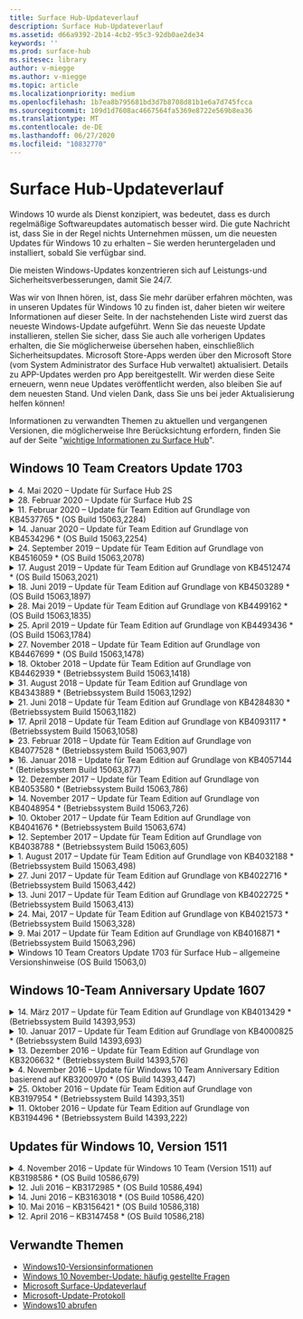 ```yaml
---
title: Surface Hub-Updateverlauf
description: Surface Hub-Updateverlauf
ms.assetid: d66a9392-2b14-4cb2-95c3-92db0ae2de34
keywords: ''
ms.prod: surface-hub
ms.sitesec: library
author: v-miegge
ms.author: v-miegge
ms.topic: article
ms.localizationpriority: medium
ms.openlocfilehash: 1b7ea8b795681bd3d7b8708d81b1e6a7d745fcca
ms.sourcegitcommit: 109d1d7608ac4667564fa5369e8722e569b8ea36
ms.translationtype: MT
ms.contentlocale: de-DE
ms.lasthandoff: 06/27/2020
ms.locfileid: "10832770"
---
```

# Surface Hub-Updateverlauf

Windows 10 wurde als Dienst konzipiert, was bedeutet, dass es durch regelmäßige Softwareupdates automatisch besser wird. Die gute Nachricht ist, dass Sie in der Regel nichts Unternehmen müssen, um die neuesten Updates für Windows 10 zu erhalten – Sie werden heruntergeladen und installiert, sobald Sie verfügbar sind.

Die meisten Windows-Updates konzentrieren sich auf Leistungs-und Sicherheitsverbesserungen, damit Sie 24/7.

Was wir von Ihnen hören, ist, dass Sie mehr darüber erfahren möchten, was in unseren Updates für Windows 10 zu finden ist, daher bieten wir weitere Informationen auf dieser Seite. In der nachstehenden Liste wird zuerst das neueste Windows-Update aufgeführt. Wenn Sie das neueste Update installieren, stellen Sie sicher, dass Sie auch alle vorherigen Updates erhalten, die Sie möglicherweise übersehen haben, einschließlich Sicherheitsupdates. Microsoft Store-Apps werden über den Microsoft Store (vom System Administrator des Surface Hub verwaltet) aktualisiert. Details zu APP-Updates werden pro App bereitgestellt.
Wir werden diese Seite erneuern, wenn neue Updates veröffentlicht werden, also bleiben Sie auf dem neuesten Stand. Und vielen Dank, dass Sie uns bei jeder Aktualisierung helfen können!

Informationen zu verwandten Themen zu aktuellen und vergangenen Versionen, die möglicherweise Ihre Berücksichtung erfordern, finden Sie auf der Seite "[wichtige Informationen zu Surface Hub](https://support.microsoft.com/products/surface-devices/surface-hub)".

## Windows 10 Team Creators Update 1703

<details>
<summary>4. Mai 2020 – Update für Surface Hub 2S</summary>

Dieses Update ist spezifisch für den Surface Hub 2S und bietet die folgenden Treiber-und Firmware-Updates:

* Surface USB Audio Driver-15.3.6.0
  * Verbessert die Richtungs-Audioleistung.
* Intel (R) Display-Audiotreiber – 10.27.0.5
  * Verbessert die Bildschirmfreigabe Szenarien.
* Intel (R)-Grafiktreiber – 26.20.100.7263
  * Verbessert die Systemstabilität.
* Surface System Driver-1.7.139.0
  * Verbessert die Systemstabilität.
* Surface SMC-Firmware-Update – 1.176.139.0
  * Verbessert die Systemstabilität.
</details>

<details>
<summary>28. Februar 2020 – Update für Surface Hub 2S</summary>

Dieses Update ist spezifisch für den Surface Hub 2S und bietet die folgenden Treiber-und Firmware-Updates:

* Surface Integration Driver-13.46.139.0 
  * Verbessert Szenarien für die Anzeigehelligkeit.
* Intel (R) Management Engine-Schnittstellentreiber – 1914.12.0.1256
  * Verbessert die Systemstabilität.
* Surface SMC-Firmware-Update – 1.161.139.0
  * Verbessert die Leistung der Stift Batterie.
* DGM-UEFI-Update – 694.2938.768.0
  * Verbessert die Systemstabilität.
</details>

<details>
<summary>11. Februar 2020 – Update für Team Edition auf Grundlage von KB4537765 * (OS Build 15063,2284)</summary>

Dieses Update für den Surface Hub umfasst Qualitätsverbesserungen und Sicherheitsfixes. Zu den wichtigsten Updates für Surface Hub, die noch nicht im [Windows 10-Update Verlauf](https://support.microsoft.com/help/4018124/windows-10-update-history)beschrieben sind, gehören:

* Behebt ein Problem, bei dem das Hub 2S von anderen Teilnehmern während Skype for Business-anrufen nicht gut zu hören ist.
* Verbessert die Zuverlässigkeit für einige arabische, hebräische und andere RTL-sprach Nutzungsszenarien auf Surface Hub.

Weitere Informationen finden Sie im [Surface Hub-Administratorhandbuch](https://docs.microsoft.com/surface-hub/) zum Aktivieren/Deaktivieren von Gerätefeatures und-Diensten.
*[KB4537765](https://support.microsoft.com/help/4537765)
</details>

<details>
<summary>14. Januar 2020 – Update für Team Edition auf Grundlage von KB4534296 * (OS Build 15063,2254)</summary>

Dieses Update für den Surface Hub umfasst Qualitätsverbesserungen und Sicherheitsfixes. Zu den wichtigsten Updates für Surface Hub, die noch nicht im [Windows 10-Update Verlauf](https://support.microsoft.com/help/4018124/windows-10-update-history)beschrieben sind, gehören:

* Behebt ein Problem mit der Protokollsammlung für Microsoft Surface Hub 2S.

Weitere Informationen finden Sie im [Surface Hub-Administratorhandbuch](https://docs.microsoft.com/surface-hub/) zum Aktivieren/Deaktivieren von Gerätefeatures und-Diensten.
*[KB4534296](https://support.microsoft.com/help/4534296)
</details>

<details>
<summary>24. September 2019 – Update für Team Edition auf Grundlage von KB4516059 * (OS Build 15063,2078)</summary>

Dieses Update für den Surface Hub umfasst Qualitätsverbesserungen und Sicherheitsfixes. Zu den wichtigsten Updates für Surface Hub, die noch nicht im [Windows 10-Update Verlauf](https://support.microsoft.com/help/4018124/windows-10-update-history)beschrieben sind, gehören:

 * Auf Surface Hub 2S-Wiederherstellungseinstellungen aktualisieren, um die Wiederherstellungsoptionen exakt wiederzugeben.
 * Aktualisieren Sie den Surface Hub 2S-Begrüßungsbildschirm, um die Erkennung des Geräts zu verbessern.
 * Ein Problem wurde behoben, bei dem der Shell-Hintergrund der Windows Team Edition falsch angezeigt wurde.
 * Es wurde ein Problem mit der Layout-Persistenz des Start Menüs behoben, wenn es mithilfe der MDM-Richtlinie konfiguriert wurde.
 * Ein Problem in Microsoft Edge, das beim Durchsuchen einiger interner Websites auftritt, wurde behoben.
 * Es wurde ein Problem in Skype for Business behoben, das bei der Präsentation im Vollbildmodus auftritt.

Weitere Informationen finden Sie im [Surface Hub-Administratorhandbuch](https://docs.microsoft.com/surface-hub/) zum Aktivieren/Deaktivieren von Gerätefeatures und-Diensten.
*[KB4503289](https://support.microsoft.com/help/4503289)
</details>

<details>
<summary>17. August 2019 – Update für Team Edition auf Grundlage von KB4512474 * (OS Build 15063,2021)</summary>

Dieses Update für den Surface Hub umfasst Qualitätsverbesserungen und Sicherheitsfixes. Zu den wichtigsten Updates für Surface Hub, die noch nicht im [Windows 10-Update Verlauf](https://support.microsoft.com/help/4018124/windows-10-update-history)beschrieben sind, gehören:

 * Stellt sicher, dass die Video Übertragung auf dem Hub 2S standardmäßig den Modus "Duplizieren" verwendet.
 * Verbessert die Zuverlässigkeit einiger Szenarien für die arabische Sprach Nutzung auf Surface Hub.

Weitere Informationen finden Sie im [Surface Hub-Administratorhandbuch](https://docs.microsoft.com/surface-hub/) zum Aktivieren/Deaktivieren von Gerätefeatures und-Diensten.
*[KB4503289](https://support.microsoft.com/help/4503289)
 </details>

<details>
<summary>18. Juni 2019 – Update für Team Edition auf Grundlage von KB4503289 * (OS Build 15063,1897)</summary>

Dieses Update für den Surface Hub umfasst Qualitätsverbesserungen und Sicherheitsfixes. Zu den wichtigsten Updates für Surface Hub, die noch nicht im [Windows 10-Update Verlauf](https://support.microsoft.com/help/4018124/windows-10-update-history)beschrieben sind, gehören:

* Behebt ein Problem, das verhindert, dass sich ein Benutzer bei einem Microsoft Surface Hub-Gerät mit einem Azure Active Directory-Konto anmeldet. Dieses Problem tritt auf, weil eine vorherige Sitzung nicht erfolgreich beendet wurde.
* Fügt Unterstützung für TLS 1,2-Verbindungen zu Identitätsanbietern und Exchange in Setupszenarien für Geräte Konten hinzu.
* Korrekturen zur Verbesserung der Zuverlässigkeit der Hardware Diagnose-App auf Hub 2S. 
* Fix zur Verbesserung der Konsistenz der ersten Ausführung von Setup auf Hub 2S. 

Weitere Informationen finden Sie im [Surface Hub-Administratorhandbuch](https://docs.microsoft.com/surface-hub/) zum Aktivieren/Deaktivieren von Gerätefeatures und-Diensten.
*[KB4503289](https://support.microsoft.com/help/4503289)
</details>

<details>
<summary>28. Mai 2019 – Update für Team Edition auf Grundlage von KB4499162 * (OS Build 15063,1835)</summary>

Dieses Update für den Surface Hub umfasst Qualitätsverbesserungen und Sicherheitsfixes. Zu den wichtigsten Updates für Surface Hub, die noch nicht im [Windows 10-Update Verlauf](https://support.microsoft.com/help/4018124/windows-10-update-history)beschrieben sind, gehören:

* Stellt sicher, dass Benutzer von Surface Hub nach der Aktivierung der Funktion "Geräte Konto-Anmeldeinformationen verwenden" nicht aufgefordert werden, Proxyanmeldeinformationen einzugeben.
* Behebt ein Problem, bei dem Skype-Verbindungen in regelmäßigen Abständen fehlschlagen, weil Audio/Video nicht den richtigen Proxy verwendet.
* Fügt Unterstützung für TLS 1,2 in Skype for Business hinzu.
* Behebt einen SIP-Verbindungsfehler im Skype-Client, wenn der Skype-Server TLS 1,0 oder TLS 1,1 deaktiviert hat.

Weitere Informationen finden Sie im [Surface Hub-Administratorhandbuch](https://docs.microsoft.com/surface-hub/) zum Aktivieren/Deaktivieren von Gerätefeatures und-Diensten.
*[KB4499162](https://support.microsoft.com/help/4499162)
</details>

<details>
<summary>25. April 2019 – Update für Team Edition auf Grundlage von KB4493436 * (OS Build 15063,1784)</summary>

Dieses Update für den Surface Hub umfasst Qualitätsverbesserungen und Sicherheitsfixes. Zu den wichtigsten Updates für Surface Hub, die noch nicht im [Windows 10-Update Verlauf](https://support.microsoft.com/help/4018124/windows-10-update-history)beschrieben sind, gehören:

* Behebt Video-und audiosynchronisierungs Probleme mit einigen USB-Geräten, die mit dem Surface Hub verbunden sind.

Weitere Informationen finden Sie im [Surface Hub-Administratorhandbuch](https://docs.microsoft.com/surface-hub/) zum Aktivieren/Deaktivieren von Gerätefeatures und-Diensten.
*[KB4493436](https://support.microsoft.com/help/4493436)
</details>

<details>
<summary>27. November 2018 – Update für Team Edition auf Grundlage von KB4467699 * (OS Build 15063,1478)</summary>

Dieses Update für den Surface Hub umfasst Qualitätsverbesserungen und Sicherheitsfixes. Zu den wichtigsten Updates für Surface Hub, die noch nicht im [Windows 10-Update Verlauf](https://support.microsoft.com/help/4018124/windows-10-update-history)beschrieben sind, gehören:

* Behebt ein Problem, das verhindert, dass sich einige Benutzer bei "meine Besprechungen und Dateien" anmelden können.

Weitere Informationen finden Sie im [Surface Hub-Administratorhandbuch](https://docs.microsoft.com/surface-hub/) zum Aktivieren/Deaktivieren von Gerätefeatures und-Diensten.
*[KBKB4467699](https://support.microsoft.com/help/KB4467699)
</details>

<details>
<summary>18. Oktober 2018 – Update für Team Edition auf Grundlage von KB4462939 * (Betriebssystem Build 15063,1418)</summary>

Dieses Update für den Surface Hub umfasst Qualitätsverbesserungen und Sicherheitsfixes. Zu den wichtigsten Updates für Surface Hub, die noch nicht im [Windows 10-Update Verlauf](https://support.microsoft.com/help/4018124/windows-10-update-history)beschrieben sind, gehören:

* Updates für Skype for Business: 
  * Behebt das Problem der Skype for Business-Verbindung bei der Wiederaufnahme aus dem Ruhezustand
  * Behebt das Problem der Skype for Business-Netzwerkverbindung, wenn das Gerät mit dem Internet verbunden ist.
  * Behebt den Absturz von Skype for Business bei der Suche nach Benutzern aus dem Verzeichnis
* Behebt das Problem, dass der Hub in Enterprise-Proxy Umgebungen fälschlicherweise "keine Internet Verbindung" meldet.
* Implementierung einer Funktion, die es Kunden ermöglicht, eine neue Whiteboard-Umgebung zu verwenden.

Weitere Informationen finden Sie im [Surface Hub-Administratorhandbuch](https://docs.microsoft.com/surface-hub/) zum Aktivieren/Deaktivieren von Gerätefeatures und-Diensten.
*[KB4462939](https://support.microsoft.com/help/4462939)
</details>

<details>
<summary>31. August 2018 – Update für Team Edition auf Grundlage von KB4343889 * (Betriebssystem Build 15063,1292)</summary>

Dieses Update für den Surface Hub umfasst Qualitätsverbesserungen und Sicherheitsfixes. Zu den wichtigsten Updates für Surface Hub, die noch nicht im [Windows 10-Update Verlauf](https://support.microsoft.com/help/4018124/windows-10-update-history)beschrieben sind, gehören:

* Unterstützung für Microsoft Teams hinzugefügt
* Behebt das Problem der Aufgabenverwaltung bei der InTune-Registrierung
* Ermöglicht Administratoren das Deaktivieren von Instant Messaging-und e-Mail-Diensten für den Hub
* Zusätzliche Fehlerbehebungen und Verbesserungen bei der Zuverlässigkeit der Surface Hub-Skype for Business-App

Weitere Informationen finden Sie im [Surface Hub-Administratorhandbuch](https://docs.microsoft.com/surface-hub/) zum Aktivieren/Deaktivieren von Gerätefeatures und-Diensten.
*[KB4343889](https://support.microsoft.com/help/4343889)
</details>

<details>
<summary>21. Juni 2018 – Update für Team Edition auf Grundlage von KB4284830 * (Betriebssystem Build 15063,1182)</summary>

Dieses Update für den Surface Hub umfasst Qualitätsverbesserungen und Sicherheitsfixes. Zu den wichtigsten Updates für Surface Hub, die noch nicht im [Windows 10-Update Verlauf](https://support.microsoft.com/help/4018124/windows-10-update-history)beschrieben sind, gehören:

* Änderung der Telemetrie zur Unterstützung der dsgvo-Anforderungen in EMEA

Weitere Informationen finden Sie im [Surface Hub-Administratorhandbuch](https://docs.microsoft.com/surface-hub/) zum Aktivieren/Deaktivieren von Gerätefeatures und-Diensten.
*[KB4284830](https://support.microsoft.com/help/KB4284830)
</details>

<details>
<summary>17. April 2018 – Update für Team Edition auf Grundlage von KB4093117 * (Betriebssystem Build 15063,1058)</summary>

Dieses Update für den Surface Hub umfasst Qualitätsverbesserungen und Sicherheitsfixes. Zu den wichtigsten Updates für Surface Hub, die noch nicht im [Windows 10-Update Verlauf](https://support.microsoft.com/help/4018124/windows-10-update-history)beschrieben sind, gehören:

* Behebt ein Problem mit kabelgebundenen Projektionen
* Ermöglicht Massenupdates für bestimmte MDM-Richtlinien (Mobile Device Management)
* Behebt ein Problem mit der Telefon Wählfunktion bei Auslandsgesprächen
* Behebt das Problem bei der Bildauflösung, wenn zwei Surface Hubs an derselben Besprechung teilnehmen
* Behebt den Fehler "OMS-Zertifikat Behandlung" (Operations Management Suite)
* Behebt ein Sicherheitsproblem beim Bereinigen am Ende einer Sitzung
* Behebt Miracast Problem, wenn Surface Hub für Kanäle 149 bis 165 angegeben wird
  * Die Kanäle 149 bis 165 sind aufgrund regionaler behördlicher Vorschriften weiterhin unbrauchbar in Europa, Japan oder Israel.

Weitere Informationen finden Sie im [Surface Hub-Administratorhandbuch](https://docs.microsoft.com/surface-hub/) zum Aktivieren/Deaktivieren von Gerätefeatures und-Diensten.
*[KB4093117](https://support.microsoft.com/help/4093117)
</details>

<details>
<summary>23. Februar 2018 – Update für Team Edition auf Grundlage von KB4077528 * (Betriebssystem Build 15063,907)</summary>

Dieses Update für den Surface Hub umfasst Qualitätsverbesserungen und Sicherheitsfixes. Zu den wichtigsten Updates für Surface Hub, die noch nicht im [Windows 10-Update Verlauf](https://support.microsoft.com/help/4018124/windows-10-update-history)beschrieben sind, gehören:

* Ein Problem wurde behoben, bei dem die MDM-Einstellungen nicht ordnungsgemäß angewendet wurden.
* Verbesserter Bereinigungsprozess

Weitere Informationen finden Sie im [Surface Hub-Administratorhandbuch](https://docs.microsoft.com/surface-hub/) zum Aktivieren/Deaktivieren von Gerätefeatures und-Diensten.
*[KB4077528](https://support.microsoft.com/help/4077528)
</details>

<details>
<summary>16. Januar 2018 – Update für Team Edition auf Grundlage von KB4057144 * (Betriebssystem Build 15063,877)</summary>

Dieses Update für den Surface Hub umfasst Qualitätsverbesserungen und Sicherheitsfixes. Zu den wichtigsten Updates für Surface Hub, die noch nicht im [Windows 10-Update Verlauf](https://support.microsoft.com/help/4018124/windows-10-update-history)beschrieben sind, gehören:

* Fügt die Möglichkeit zum Verwalten des Kachel Layouts für das Startmenü über MDM hinzu
* MDM-Fehlerkorrektur bei der Kenn Wort Rotations Konfiguration

Weitere Informationen finden Sie im [Surface Hub-Administratorhandbuch](https://docs.microsoft.com/surface-hub/) zum Aktivieren/Deaktivieren von Gerätefeatures und-Diensten.
*[KB4057144](https://support.microsoft.com/help/4057144)
</details>

<details>
<summary>12. Dezember 2017 – Update für Team Edition auf Grundlage von KB4053580 * (Betriebssystem Build 15063,786)</summary>

Dieses Update für den Surface Hub umfasst Qualitätsverbesserungen und Sicherheitsfixes. Zu den wichtigsten Updates für Surface Hub, die noch nicht im [Windows 10-Update Verlauf](https://support.microsoft.com/help/4018124/windows-10-update-history)beschrieben sind, gehören:

* Behebt Kamera-Video Blitze (reißen oder Flicker) während Skype for Business-anrufen
* Behebt das Problem mit der SSD-ID des Notification Centers

Weitere Informationen finden Sie im [Surface Hub-Administratorhandbuch](https://docs.microsoft.com/surface-hub/) zum Aktivieren/Deaktivieren von Gerätefeatures und-Diensten.
*[KB4053580](https://support.microsoft.com/help/4053580)
</details>

<details>
<summary>14. November 2017 – Update für Team Edition auf Grundlage von KB4048954 * (Betriebssystem Build 15063,726)</summary>

Dieses Update für den Surface Hub umfasst Qualitätsverbesserungen und Sicherheitsfixes. Zu den wichtigsten Updates für Surface Hub, die noch nicht im [Windows 10-Update Verlauf](https://support.microsoft.com/help/4018124/windows-10-update-history)beschrieben sind, gehören:

* Funktions Aktualisierung, mit der Kunden die 802.1 x-Netzwerkauthentifizierung mithilfe der MDM-Richtlinie aktivieren können.
* Ein Funktions Update, mit dem Benutzer beim Öffnen einer Datei eine Anwendung Ihrer Wahl dynamisch auswählen können.
* Fix, der sicherstellt, dass durch Beenden der Sitzungs Bereinigung alle Verbindungen zwischen dem Konto des Benutzers und dem Gerät vollständig entfernt werden.
* Leistungskorrektur, mit der die Bereinigungszeit sowie die Miracast-Verbindungszeit verbessert werden.
* Führt eine einfache Authentifizierungs Nutzung während der AD-Hock-Besprechungen ein.
* Fix, der sicherstellt, dass Dienstkomponenten denselben Proxy verwenden, der auf dem Gerät konfiguriert ist.
* Verringert und gründlicher sichert die vom Gerät übermittelte Telemetrie, wodurch die Bandbreitennutzung verringert wird.
* Aktiviert eine Funktion, die es Benutzern ermöglicht, Microsoft nach Abschluss einer Besprechung Feedback zu senden.

Weitere Informationen finden Sie im [Surface Hub-Administratorhandbuch](https://docs.microsoft.com/surface-hub/) zum Aktivieren/Deaktivieren von Gerätefeatures und-Diensten.
*[KB4048954](https://support.microsoft.com/help/4048954)
</details>

<details>
<summary>10. Oktober 2017 – Update für Team Edition auf Grundlage von KB4041676 * (Betriebssystem Build 15063,674)</summary>

Dieses Update für den Surface Hub umfasst Qualitätsverbesserungen und Sicherheitsfixes. Zu den wichtigsten Updates für Surface Hub, die noch nicht im [Windows 10-Update Verlauf](https://support.microsoft.com/help/4018124/windows-10-update-history)beschrieben sind, gehören:

* Skype for Business
  * Behebt das Problem, bei dem beim Fortsetzen des Ruhezustands ein Geräteneustart erforderlich ist.
  * Behebt ein Problem, bei dem externe Kontakte nicht über das Skype Online-Hub-Konto aufgelöst wurden.
* PowerPoint
  * Behebt ein Problem, bei dem einige PowerPoint-Präsentationen nicht auf Hub projiziert werden.
* Allgemein
  * Beheben Sie dieses Problem, indem Sie den USB-Anschluss nicht vom System Administrator deaktivieren.

*[KB4041676](https://support.microsoft.com/help/4041676)
</details>

<details>
<summary>12. September 2017 – Update für Team Edition auf Grundlage von KB4038788 * (Betriebssystem Build 15063,605) </summary>

Dieses Update für den Surface Hub umfasst Qualitätsverbesserungen und Sicherheitsfixes. Zu den wichtigsten Updates für Surface Hub, die noch nicht im [Windows 10-Update Verlauf](https://support.microsoft.com/help/4018124/windows-10-update-history)beschrieben sind, gehören:

* Sicherheit
  * Behebt das Problem mit BitLocker, wenn das Gerät aus dem Ruhezustand wieder aktiviert wird.
* Allgemein
  * Verringert die Häufigkeit/Menge der Telemetrie des Gerätezustands und verbessert die Systemleistung.
  * Behebt ein Problem, das verhindert, dass Device Systemprotokolle sammelt.

*[KB4038788](https://support.microsoft.com/help/4038788)
</details>

<details>
<summary>1. August 2017 – Update für Team Edition auf Grundlage von KB4032188 * (Betriebssystem Build 15063,498)</summary>

* Skype for Business 
  * Behebt das Skype for Business-Anmeldeproblem, bei dem eine erneute Wiederholung oder ein Neustart des Systems erforderlich ist.
  * Behebt die fehlerhafte Anzeige von Skype for Business-Besprechungszeiten.
  * Korrekturen zur Verbesserung der Zuverlässigkeit des Surface Hub von Skype für Unternehmen.

*[KB4032188](https://support.microsoft.com/help/4032188)
</details>

<details>
<summary>27. Juni 2017 – Update für Team Edition auf Grundlage von KB4022716 * (Betriebssystem Build 15063,442)</summary>

Dieses Update für den Surface Hub umfasst Qualitätsverbesserungen und Sicherheitsfixes. Zu den wichtigsten Updates für Surface Hub, die noch nicht im [Windows 10-Update Verlauf](https://support.microsoft.com/help/4018124/windows-10-update-history)beschrieben sind, gehören:

* Adressieren Sie die NVIDIA-Treiberabstürzen, die möglicherweise einen schlafenden 84 "Surface Hub zum Herunterfahren erforderlich machen, was einen manuellen Neustart erforderlich macht.
* Ein Problem wurde behoben, bei dem einige apps nicht auf einem 84-Surface-Hub gestartet werden konnten.

*[KB4022716](https://support.microsoft.com/help/4022716)
</details>

<details>
<summary>13. Juni 2017 – Update für Team Edition auf Grundlage von KB4022725 * (Betriebssystem Build 15063,413)</summary>

Dieses Update für den Surface Hub umfasst Qualitätsverbesserungen und Sicherheitsfixes. Zu den wichtigsten Updates für Surface Hub, die noch nicht im [Windows 10-Update Verlauf](https://support.microsoft.com/help/4018124/windows-10-update-history)beschrieben sind, gehören:

* Allgemein
  * Behobene Probleme mit Stift Freihand beim Löschen von Stiften
  * Problem mit erweiterter Zeit zum Bereinigen von Besprechungen behoben

*[KB4022725](https://support.microsoft.com/help/4022725)
</details>

<details>
<summary>24. Mai, 2017 – Update für Team Edition auf Grundlage von KB4021573 * (Betriebssystem Build 15063,328)</summary>

Dieses Update für den Surface Hub umfasst Qualitätsverbesserungen und Sicherheitsfixes. Zu den wichtigsten Updates für Surface Hub, die noch nicht im [Windows 10-Update Verlauf](https://support.microsoft.com/help/4018124/windows-10-update-history)beschrieben sind, gehören:

* Allgemein
  * Problem mit Proxy Einstellungs Beibehaltung während des Update Problems behoben

*[KB4021573](https://support.microsoft.com/help/4021573)
</details>

<details>
<summary>9. Mai 2017 – Update für Team Edition auf Grundlage von KB4016871 * (Betriebssystem Build 15063,296)</summary>

Dieses Update für den Surface Hub umfasst Qualitätsverbesserungen und Sicherheitsfixes. Zu den wichtigsten Updates für Surface Hub, die noch nicht im [Windows 10-Update Verlauf](https://support.microsoft.com/help/4018124/windows-10-update-history)beschrieben sind, gehören:

* Allgemein
  * Problem mit aktiviertem Ruhezustand/Aktivierungs Zyklus
  * Mehrere Probleme beim Zurücksetzen und Wiederherstellen behoben
  * Problem mit der Registerkarte "behobene Update Verlauf"
  * Problem beim Starten des Miracast-Diensts behoben
* Apps
  * Fehler beim Aktualisieren des App-Pakets behoben

*[KB4016871](https://support.microsoft.com/help/4016871)
</details>

<details>
<summary>Windows 10 Team Creators Update 1703 für Surface Hub – allgemeine Versionshinweise (OS Build 15063,0)</summary>

Dieses Update für den Surface Hub umfasst Qualitätsverbesserungen und Sicherheitsfixes. Zu den wichtigsten Updates für Surface Hub, die noch nicht im [Windows 10-Update Verlauf](https://support.microsoft.com/help/4018124/windows-10-update-history)beschrieben sind, gehören:

* Weiterentwicklung der Großbildschirm Oberfläche 
  * Verbessertes Besprechungs Karussell in "Willkommen" und "Start"
  * Teilnehmen an Besprechungen und Beenden der Sitzung direkt über das Startmenü
  * Apps können während einer Sitzung mehr auf dem Bildschirm verwenden
  * Vereinfachte Skype-Steuerungen
  * Verbesserte Mechanismen zum Bereitstellen von Feedback
* Zugriff auf meine persönlichen Inhalte *
  * Persönliches einmaliges Anmelden von "Willkommen" oder "Start"
  * Teilnehmen an Besprechungen und Beenden der Sitzung direkt über das Startmenü
  * Zugriff auf persönliche Dateien über OneDrive for Business direkt von Anfang an
  * Anmeldung für Teilnehmer im vorausgefüllt
  * Optimierte Authentifizierungs Abläufe mit der "Authentifikator"-App * *
* Bereitstellung & Verwaltbarkeit 
  * Vereinfachte OOBE-Nutzung durch Massenbereitstellung
  * Cloud-basierter Geräte Wiederherstellungs Dienst
  * Unterstützung für Enterprise-Clientzertifikate
  * Verbesserte Unterstützung für Proxy-Anmeldeinformationen
  * Hinzugefügte und/Improved Skype Quality of Service (QoS)-Konfigurationsunterstützung
  * Möglichkeit zum Festlegen der standardmäßigen Gerätelautstärke in den Einstellungen hinzugefügt
  * Verbesserte MDM-Unterstützung für Surface Hub- [Einstellungen](https://docs.microsoft.com/surface-hub/remote-surface-hub-management)
* Verbesserte Sicherheit 
  * Die Möglichkeit, USB-Laufwerke nur auf BitLocker zu beschränken, wurde hinzugefügt
  * Möglichkeit zur Deaktivierung von USB-Ports über MDM hinzugefügt
  * Möglichkeit zum Deaktivieren der Funktion "Resume-Sitzung" beim Timeout hinzugefügt
  * Hinzufügen von Wired 802.1 x-Unterstützung
* Audio und Projektion
  * Verbesserungen des Dolby Audio "Human Speaker"
  * Reduzierte "Stift tippen"-Sounds bei Verwendung von Stift während Skype for Business-anrufen
  * Unterstützung für Miracast-Infrastrukturverbindungen hinzugefügt
* Zuverlässigkeits-und Leistungsverbesserungen
  * Mehrere Probleme beim Zurücksetzen und Wiederherstellen behoben
  * Problem bei der Authentifizierung von Surface Hub Exchange bei Verwendung von Clientzertifikaten behoben
  * Verbesserte Wi-Fi-Netzwerkverbindung und Stabilität der Anmeldeinformationen
  * Probleme mit der Miracast-Audioaufnahme und-Synchronisierung während der Videowiedergabe behoben
  * Enthaltene Einstellung zum Deaktivieren des automatischen Verbindungs Verhaltens

* Die einmalige Anmeldefunktion erfordert die Verwendung von Office365 und OneDrive for Business * * siehe Administratorhandbuch für Dienstanforderungen

</details>

## Windows 10-Team Anniversary Update 1607

<details>
<summary>14. März 2017 – Update für Team Edition auf Grundlage von KB4013429 * (Betriebssystem Build 14393,953)</summary>

Dieses Update für den Surface Hub umfasst Qualitätsverbesserungen und Sicherheitsfixes. Zu den wichtigsten Updates für Surface Hub, die noch nicht im [Windows 10-Update Verlauf](https://support.microsoft.com/help/4018124/windows-10-update-history)beschrieben sind, gehören:

* Allgemein
  * Sicherheitsupdate für den Datei-Explorer, um die Navigation zu eingeschränkten Dateispeicherorten zu verhindern
* Skype for Business
  * Beheben von Latenzzeiten bei der Remote Desktop basierten Bildschirmfreigabe

*[KB4013429](https://support.microsoft.com/help/4013429)
</details>

<details>
<summary>10. Januar 2017 – Update für Team Edition auf Grundlage von KB4000825 * (Betriebssystem Build 14393,693)</summary>

Dieses Update für den Surface Hub umfasst Qualitätsverbesserungen und Sicherheitsfixes. Zu den wichtigsten Updates für Surface Hub, die noch nicht im [Windows 10-Update Verlauf](https://support.microsoft.com/help/4018124/windows-10-update-history)beschrieben sind, gehören:

* Aktivierte Auswahl von 106/109-Tastaturlayouts für die Verwendung mit physikalischen japanischen Tastaturen

*[KB4000825](https://support.microsoft.com/help/4000825)
</details>

<details>
<summary>13. Dezember 2016 – Update für Team Edition auf Grundlage von KB3206632 * (Betriebssystem Build 14393,576)</summary>

Dieses Update für den Surface Hub umfasst Qualitätsverbesserungen und Sicherheitsfixes. Zu den wichtigsten Updates für Surface Hub, die noch nicht im [Windows 10-Update Verlauf](https://support.microsoft.com/help/4018124/windows-10-update-history)beschrieben sind, gehören:

* Behebt audioverzerrungs Probleme bei Kabelverbindungen

*[KB3206632](https://support.microsoft.com/help/3206632)
</details>

<details>
<summary>4. November 2016 – Update für Windows 10 Team Anniversary Edition basierend auf KB3200970 * (OS Build 14393,447)</summary>

Dieses Update für das Windows 10-Team Anniversary-Update (Version 1607) für Surface Hub umfasst Qualitätsverbesserungen und Sicherheitsfixes. Zu den wichtigsten Updates für Surface Hub, die noch nicht im [Windows 10-Update Verlauf](https://support.microsoft.com/help/4018124/windows-10-update-history)beschrieben sind, gehören:

* Skype for Business-Fehlerkorrekturen zur Verbesserung der Zuverlässigkeit

*[KB3200970](https://support.microsoft.com/help/3200970)
</details>

<details>
<summary>25. Oktober 2016 – Update für Team Edition auf Grundlage von KB3197954 * (Betriebssystem Build 14393,351)</summary>

Dieses Update für den Surface Hub umfasst Qualitätsverbesserungen und Sicherheitsfixes. Zu den wichtigsten Updates für Surface Hub, die noch nicht im [Windows 10-Update Verlauf](https://support.microsoft.com/help/4018124/windows-10-update-history)beschrieben sind, gehören:

* Aktivieren des neuen Sleep-Features in OS und BIOS, um den Energieverbrauch von Surface Hub zu verringern und die langfristige Zuverlässigkeit zu verbessern
* Allgemein
  * Behebt Szenarien, in denen die Bildschirmtastatur manchmal nicht angezeigt wird
  * Behebt die Schicht der Whiteboard-Anwendung, die gelegentlich beim Öffnen einer geplanten Besprechung auftritt
  * Behebt ein Problem, durch das Administratoren das Kennwort des lokalen Administrators nicht ändern konnten, nachdem das Gerät zurückgesetzt wurde.
  * Problem beim Beheben von BIOS-Änderungen bei der Statusleisten Verfolgung beim Zurücksetzen des Geräts
  * UEFI-Update zur Behebung von Problemen beim Herunterfahren

*[KB3197954](https://support.microsoft.com/help/3197954)
</details>

<details>
<summary>11. Oktober 2016 – Update für Team Edition auf Grundlage von KB3194496 * (Betriebssystem Build 14393,222)</summary>

Dieses Update bietet das Windows 10-Team Anniversary-Update für Surface Hub und umfasst Qualitätsverbesserungen und Sicherheitsfixes. (Auf Ihrem Gerät wird Windows 10, Version 1607, nach der Installation ausgeführt.) Zu den wichtigsten Updates für Surface Hub, die noch nicht im [Windows 10-Update Verlauf](https://support.microsoft.com/help/4018124/windows-10-update-history)beschrieben sind, gehören:

* Skype for Business
  * Leistungsverbesserungen beim teilnehmen an Besprechungen, einschließlich Problemen bei der Teilnahme an einer Besprechung mithilfe von Verbund Konten
  * Video basierte Bildschirmfreigabe (schlechte VBSS)-Unterstützung jetzt auch in Skype for Business für Surface Hub
  * Problem bei der Trennung nach 5 Minuten Leerlaufzeit behoben
  * Behoben: Fehler bei der Bildschirmfreigabe bei der Hub-zu-Hub-Lösung von Skype
  * Verbesserungen an Skype-Videos, einschließlich:
    * Verlust von Videos während einer Besprechung mit mehreren Video Referenten
    * Video Zuschneiden während eines Anrufs
    * Video für ausgehende Anrufe werden nicht für andere Teilnehmer angezeigt
  * Problem mit UPN-Anmeldefehler behoben
  * Problem mit Wähltastatur während der Verwendung von SIP-anrufen (Session Initiation Protocol) behoben
* Whiteboard
  * Benutzer können jetzt Whiteboard-Sitzungen mit dem OneDrive-Onlinedienst (über die Freigabe Funktionalität) speichern und zurückrufen.
  * Verbessertes starten von Whiteboard beim Entfernen von Stift aus dem Dock
* Apps
  * Vorinstallierte OneDrive-App für den Zugriff auf Ihre persönlichen und Arbeitsdateien
  * Vorinstallierte Fotos-App zum Anzeigen von Fotos und Videos
  * Vorinstallierte PowerBI-App zum Anzeigen von Dashboards
  * Die Office-Apps – Word, Excel und PowerPoint – sind alle Freihand-aktiviert.
  * Edge on Surface Hub unterstützt jetzt Flash-basierte Websites
* Allgemein
  * Aktivierte Audiogeräte-Auswahl (für Surface-Hubs, die mit externen Audiogeräten verbunden sind)
  * Unterstützung für HDCP auf DisplayPort-Ausgabeanschluss aktiviert
  * Änderungen der System-UI an Einstellungen für die Optimierung der Benutzerfreundlichkeit (Weitere Informationen finden Sie unter [Benutzer-und Administratorhandbücher](https://www.microsoft.com/surface/support/surface-hub) )
  * Fehlerbehebungen und Leistungsoptimierungen zur Beschleunigung des Azure Active Directory-Anmelde Flusses
  * Deutlich verbesserte Zeit zum Zurücksetzen und Wiederherstellen des Surface Hub
  * Windows Defender-Benutzeroberfläche wurde in "Einstellungen" hinzugefügt
  * Verbesserter UX-Touch für den Anfang
  * Aktivierte Unterstützung für mehr als 1080p drahtlose Projektion über Miracast auf unterstützten Geräten
  * Behoben: "Es gibt keine Internetverbindung" und "Termine sind möglicherweise veraltet" falsche Benachrichtigungsstatus vom Start
  * Verbesserte Zuverlässigkeit der Bildschirmtastatur
  * Zusätzliche Unterstützung für das Erstellen von Surface Hub-Bereitstellungspaketen mithilfe von Windows Imaging & Configuration Designer (ICD) und verbesserter Surface Hub-Überwachungslösung auf Operations Management Suite (OMS)

*[KB3194496](https://support.microsoft.com/help/3194496)
</details>

## Updates für Windows 10, Version 1511

<details>
<summary>4. November 2016 – Update für Windows 10 Team (Version 1511) auf KB3198586 * (OS Build 10586,679)</summary>

Dieses Update für Windows 10 Team Edition (Version 1511) to Surface Hub umfasst Qualitätsverbesserungen und Sicherheitsfixes, die im [Windows 10-Updateverlauf](https://support.microsoft.com/help/4018124/windows-10-update-history)erläutert werden. In diesem Update sind keine spezifischen Elemente des Surface Hub vorhanden.

*[KB3198586](https://support.microsoft.com/help/3198586)
</details>

<details>
<summary>12. Juli 2016 – KB3172985 * (OS Build 10586,494)</summary>

Dieses Update umfasst Qualitätsverbesserungen und Sicherheitsfixes. In diesem Update werden keine neuen Betriebssystemfeatures eingeführt. Zu den wichtigsten Änderungen des Surface Hub (die noch nicht im [Windows 10-Update Verlauf](https://support.microsoft.com/help/4018124/windows-10-update-history)enthalten sind) gehören:

* Ein Problem wurde behoben, das zu einem Absturz des Windows-Systems führte
* Ein Problem wurde behoben, das wiederholte Edge-Abstürze verursacht hat
* Ein Problem wurde behoben, das zum Absturz des Diensts vor dem Herunterfahren führt
* Ein Problem wurde behoben, bei dem einige APP-Daten nach einer Sitzung nicht ordnungsgemäß entfernt wurden.
* Broadcom NFC-Treiber aktualisiert, um die NFC-Leistung zu verbessern
* Aktualisierter Marvell Wi-Fi-Treiber zur Verbesserung der Miracast-Leistung
* NVIDIA-Treiber aktualisiert, um einen Anzeigefehler zu beheben, bei dem 84 "Surface-Hub-Geräte Dim-oder Fuzzy-Inhalt anzeigen
* Zahlreiche Probleme mit Skype for Business behoben, einschließlich: 
  * Problem, das dazu geführt hat, dass Skype for Business während Besprechungen getrennt wird
  * Problem, bei dem Benutzer nicht an Besprechungen teilnehmen konnten, wenn sich der Besprechungsorganisator in einer Verbund Konfiguration befand
  * Aktivieren der Skype for Business-Anwendungsfreigabe
  * Problem, durch das die Skype-Anwendung abstürzt
* Eine Aufforderung in "Einstellungen" wurde hinzugefügt, um Benutzer darüber zu informieren, dass das Betriebssystem beschädigt werden kann, wenn das Zurücksetzen des Geräts vor dem Abschluss unterbrochen wird

*[KB3172985](https://support.microsoft.com/help/3172985)
</details>

<details>
<summary>14. Juni 2016 – KB3163018 * (OS Build 10586,420)</summary>

Dieses Update für den Surface Hub umfasst Qualitätsverbesserungen und Sicherheitsfixes. In diesem Update werden keine neuen Betriebssystemfeatures eingeführt. Zu den wichtigsten Updates für Surface Hub, die noch nicht im [Windows 10-Update Verlauf](https://support.microsoft.com/help/4018124/windows-10-update-history)beschrieben sind, gehören:

* Beschränkte Version. Beziehen Sie sich auf 2016 – [KB3172985](https://support.microsoft.com/en-us/help/3172985) (OS Build 10586,494) für Surface Hub-spezifische Paketdetails.

*[KB3163018](https://support.microsoft.com/help/3163018)
</details>

<details>
<summary>10. Mai 2016 – KB3156421 * (OS Build 10586,318)</summary>

Dieses Update für den Surface Hub umfasst Qualitätsverbesserungen und Sicherheitsfixes. In diesem Update werden keine neuen Betriebssystemfeatures eingeführt. Zu den wichtigsten Updates für Surface Hub, die noch nicht im [Windows 10-Update Verlauf](https://support.microsoft.com/help/4018124/windows-10-update-history)beschrieben sind, gehören:

* Ein Problem wurde behoben, das verhindert, dass bestimmte Store-Apps (OneDrive) installiert werden.
* Ein Problem wurde behoben, das dazu führte, dass die Fingereingabe in Anwendungen nicht mehr reagierte

*[KB3156421](https://support.microsoft.com/help/3156421)
</details>

<details>
<summary>12. April 2016 – KB3147458 * (OS Build 10586,218)</summary>

Dieses Update für den Surface Hub umfasst Qualitätsverbesserungen und Sicherheitsfixes. In diesem Update werden keine neuen Betriebssystemfeatures eingeführt. Zu den wichtigsten Updates für Surface Hub, die noch nicht im [Windows 10-Update Verlauf](https://support.microsoft.com/help/4018124/windows-10-update-history)beschrieben sind, gehören:

* Ein Problem wurde behoben, bei dem die Lautstärke zwischen den Sitzungen nicht richtig zurückgesetzt wurde

*[KB3147458](https://support.microsoft.com/help/3147458)
</details>

## Verwandte Themen

* [Windows10-Versionsinformationen](https://go.microsoft.com/fwlink/p/?LinkId=724328)
* [Windows 10 November-Update: häufig gestellte Fragen](https://windows.microsoft.com/windows-10/windows-update-faq)
* [Microsoft Surface-Updateverlauf](https://go.microsoft.com/fwlink/p/?LinkId=724327)
* [Microsoft-Update-Protokoll](https://go.microsoft.com/fwlink/p/?LinkId=785968)
* [Windows10 abrufen](https://go.microsoft.com/fwlink/p/?LinkId=616447)
